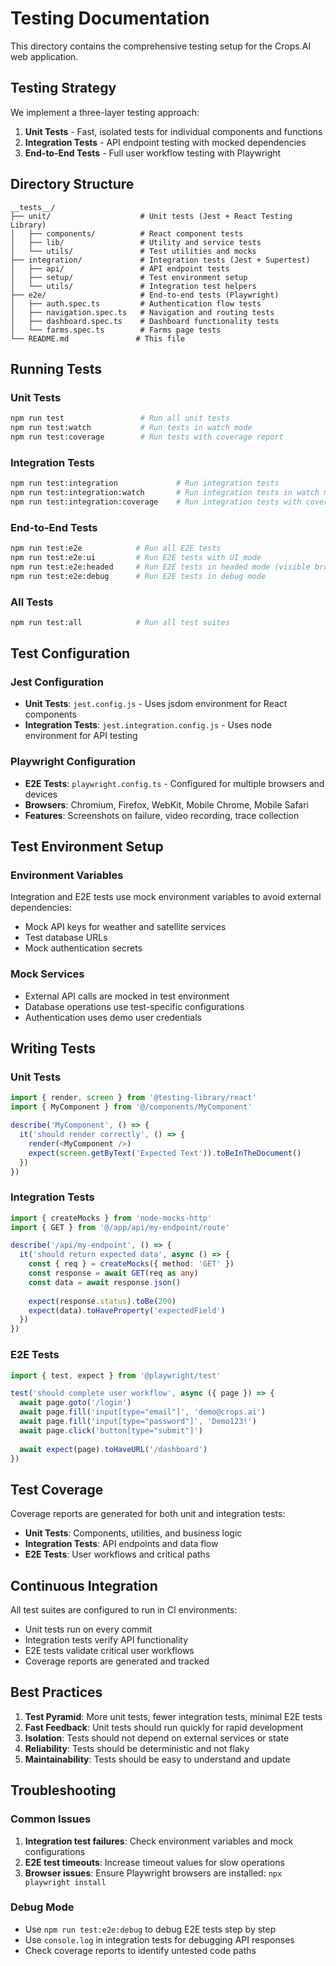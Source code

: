 # Testing Documentation

This directory contains the comprehensive testing setup for the Crops.AI web application.

## Testing Strategy

We implement a three-layer testing approach:

1. **Unit Tests** - Fast, isolated tests for individual components and functions
2. **Integration Tests** - API endpoint testing with mocked dependencies
3. **End-to-End Tests** - Full user workflow testing with Playwright

## Directory Structure

```
__tests__/
├── unit/                    # Unit tests (Jest + React Testing Library)
│   ├── components/          # React component tests
│   ├── lib/                 # Utility and service tests
│   └── utils/               # Test utilities and mocks
├── integration/             # Integration tests (Jest + Supertest)
│   ├── api/                 # API endpoint tests
│   ├── setup/               # Test environment setup
│   └── utils/               # Integration test helpers
├── e2e/                     # End-to-end tests (Playwright)
│   ├── auth.spec.ts         # Authentication flow tests
│   ├── navigation.spec.ts   # Navigation and routing tests
│   ├── dashboard.spec.ts    # Dashboard functionality tests
│   └── farms.spec.ts        # Farms page tests
└── README.md               # This file
```

## Running Tests

### Unit Tests
```bash
npm run test                 # Run all unit tests
npm run test:watch           # Run tests in watch mode
npm run test:coverage        # Run tests with coverage report
```

### Integration Tests
```bash
npm run test:integration             # Run integration tests
npm run test:integration:watch       # Run integration tests in watch mode
npm run test:integration:coverage    # Run integration tests with coverage
```

### End-to-End Tests
```bash
npm run test:e2e            # Run all E2E tests
npm run test:e2e:ui         # Run E2E tests with UI mode
npm run test:e2e:headed     # Run E2E tests in headed mode (visible browser)
npm run test:e2e:debug      # Run E2E tests in debug mode
```

### All Tests
```bash
npm run test:all            # Run all test suites
```

## Test Configuration

### Jest Configuration
- **Unit Tests**: `jest.config.js` - Uses jsdom environment for React components
- **Integration Tests**: `jest.integration.config.js` - Uses node environment for API testing

### Playwright Configuration
- **E2E Tests**: `playwright.config.ts` - Configured for multiple browsers and devices
- **Browsers**: Chromium, Firefox, WebKit, Mobile Chrome, Mobile Safari
- **Features**: Screenshots on failure, video recording, trace collection

## Test Environment Setup

### Environment Variables
Integration and E2E tests use mock environment variables to avoid external dependencies:
- Mock API keys for weather and satellite services
- Test database URLs
- Mock authentication secrets

### Mock Services
- External API calls are mocked in test environment
- Database operations use test-specific configurations
- Authentication uses demo user credentials

## Writing Tests

### Unit Tests
```typescript
import { render, screen } from '@testing-library/react'
import { MyComponent } from '@/components/MyComponent'

describe('MyComponent', () => {
  it('should render correctly', () => {
    render(<MyComponent />)
    expect(screen.getByText('Expected Text')).toBeInTheDocument()
  })
})
```

### Integration Tests
```typescript
import { createMocks } from 'node-mocks-http'
import { GET } from '@/app/api/my-endpoint/route'

describe('/api/my-endpoint', () => {
  it('should return expected data', async () => {
    const { req } = createMocks({ method: 'GET' })
    const response = await GET(req as any)
    const data = await response.json()
    
    expect(response.status).toBe(200)
    expect(data).toHaveProperty('expectedField')
  })
})
```

### E2E Tests
```typescript
import { test, expect } from '@playwright/test'

test('should complete user workflow', async ({ page }) => {
  await page.goto('/login')
  await page.fill('input[type="email"]', 'demo@crops.ai')
  await page.fill('input[type="password"]', 'Demo123!')
  await page.click('button[type="submit"]')
  
  await expect(page).toHaveURL('/dashboard')
})
```

## Test Coverage

Coverage reports are generated for both unit and integration tests:
- **Unit Tests**: Components, utilities, and business logic
- **Integration Tests**: API endpoints and data flow
- **E2E Tests**: User workflows and critical paths

## Continuous Integration

All test suites are configured to run in CI environments:
- Unit tests run on every commit
- Integration tests verify API functionality
- E2E tests validate critical user workflows
- Coverage reports are generated and tracked

## Best Practices

1. **Test Pyramid**: More unit tests, fewer integration tests, minimal E2E tests
2. **Fast Feedback**: Unit tests should run quickly for rapid development
3. **Isolation**: Tests should not depend on external services or state
4. **Reliability**: Tests should be deterministic and not flaky
5. **Maintainability**: Tests should be easy to understand and update

## Troubleshooting

### Common Issues
1. **Integration test failures**: Check environment variables and mock configurations
2. **E2E test timeouts**: Increase timeout values for slow operations
3. **Browser issues**: Ensure Playwright browsers are installed: `npx playwright install`

### Debug Mode
- Use `npm run test:e2e:debug` to debug E2E tests step by step
- Use `console.log` in integration tests for debugging API responses
- Check coverage reports to identify untested code paths